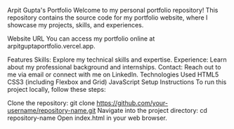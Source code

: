 Arpit Gupta's Portfolio
Welcome to my personal portfolio repository! This repository contains the source code for my portfolio website, where I showcase my projects, skills, and experiences.

Website URL
You can access my portfolio online at arpitguptaportfolio.vercel.app.

Features
Skills: Explore my technical skills and expertise.
Experience: Learn about my professional background and internships.
Contact: Reach out to me via email or connect with me on LinkedIn.
Technologies Used
HTML5
CSS3 (including Flexbox and Grid)
JavaScript
Setup Instructions
To run this project locally, follow these steps:

Clone the repository: git clone https://github.com/your-username/repository-name.git
Navigate into the project directory: cd repository-name
Open index.html in your web browser.
